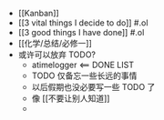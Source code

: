 - [[Kanban]]
- [[3 vital things I decide to do]] #.ol
- [[3 good things I have done]] #.ol
- [[化学/总结/必修一]]
- 或许可以放弃 TODO?
	- atimelogger <== DONE LIST
	- TODO 仅备忘一些长远的事情
	- 以后假期也没必要写一些 TODO 了
	- 像 [[不要让别人知道]]
	-